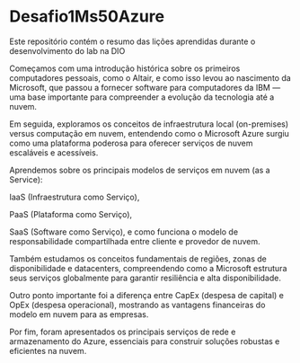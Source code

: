 # Desafio1Ms50Azure
Este repositório contém o resumo das lições aprendidas durante o desenvolvimento do lab na DIO

Começamos com uma introdução histórica sobre os primeiros computadores pessoais, como o Altair, e como isso levou ao nascimento da Microsoft, que passou a fornecer software para computadores da IBM — uma base importante para compreender a evolução da tecnologia até a nuvem.

Em seguida, exploramos os conceitos de infraestrutura local (on-premises) versus computação em nuvem, entendendo como o Microsoft Azure surgiu como uma plataforma poderosa para oferecer serviços de nuvem escaláveis e acessíveis.

Aprendemos sobre os principais modelos de serviços em nuvem (as a Service):

IaaS (Infraestrutura como Serviço),

PaaS (Plataforma como Serviço),

SaaS (Software como Serviço),
e como funciona o modelo de responsabilidade compartilhada entre cliente e provedor de nuvem.

Também estudamos os conceitos fundamentais de regiões, zonas de disponibilidade e datacenters, compreendendo como a Microsoft estrutura seus serviços globalmente para garantir resiliência e alta disponibilidade.

Outro ponto importante foi a diferença entre CapEx (despesa de capital) e OpEx (despesa operacional), mostrando as vantagens financeiras do modelo em nuvem para as empresas.

Por fim, foram apresentados os principais serviços de rede e armazenamento do Azure, essenciais para construir soluções robustas e eficientes na nuvem.
